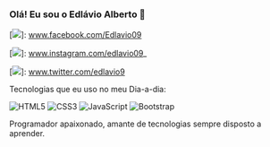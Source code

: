 ### Olá! Eu sou o Edlávio Alberto 🖖

[![](https://img.shields.io/badge/Facebook-1877F2?style=for-the-badge&logo=facebook&logoColor=white)]: www.facebook.com/Edlavio09

[![](https://img.shields.io/badge/Instagram-E4405F?style=for-the-badge&logo=instagram&logoColor=white)]: www.instagram.com/edlavio09_

[![](https://img.shields.io/badge/Twitter-1DA1F2?style=for-the-badge&logo=twitter&logoColor=white)]: www.twitter.com/edlavio9


Tecnologias que eu uso no meu Dia-a-dia:

<img alt="HTML5" src="https://img.shields.io/badge/HTML5-E34F26?style=for-the-badge&logo=html5&logoColor=white" /> <img alt="CSS3" src="https://img.shields.io/badge/CSS3-1572B6?style=for-the-badge&logo=css3&logoColor=white" /> <img alt="JavaScript" src="https://img.shields.io/badge/JavaScript-F7DF1E?style=for-the-badge&logo=javascript&logoColor=black" /> <img alt="Bootstrap" src="https://img.shields.io/badge/Bootstrap-563D7C?style=for-the-badge&logo=bootstrap&logoColor=white" /> 

Programador apaixonado, amante de tecnologias sempre disposto a aprender.
